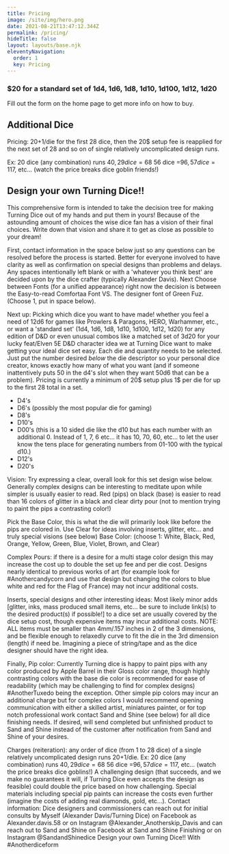 ```yaml
---
title: Pricing
image: /site/img/hero.png
date: 2021-08-21T13:47:12.344Z
permalink: /pricing/
hideTitle: false
layout: layouts/base.njk
eleventyNavigation:
  order: 1
  key: Pricing
---
```

### $﻿20 for a standard set of 1d4, 1d6, 1d8, 1d10, 1d100, 1d12, 1d20

Fill out the form on the home page to get more info on how to buy.

## Additional Dice

Pricing: 20$+1$/die for the first 28 dice, then the 20$ setup fee is reapplied for the next set of 28 and so on of single relatively uncomplicated design runs.

Ex: 20 dice (any combination) runs 40$, 29 dice =68$ 56 dice =96$, 57 dice= 117$, etc... (watch the price breaks dice goblin friends!)

## Design your own Turning Dice!!

This comprehensive form is intended to take the decision tree for making Turning Dice out of my hands and put them in yours! Because of the astounding amount of choices the wise dice fan has a vision of their final choices. Write down that vision and share it to get as close as possible to your dream! 

First, contact information in the space below just so any questions can be resolved before the process is started. Better for everyone involved to have clarity as well as confirmation on special designs than problems and delays. 
Any spaces intentionally left blank or with a 'whatever you think best' are decided upon by the dice crafter (typically Alexander Davis). 
Next Choose between Fonts (for a unified appearance) right now the decision is between the Easy-to-read Comfortaa Font VS. The designer font of Green Fuz. (Choose 1, put in space below).

Next up: Picking which dice you want to have made! whether you feel a need of 12d6 for games like Prowlers & Paragons, HERO, Warhammer, etc., or want a 'standard set' (1d4, 1d6, 1d8, 1d10, 1d100, 1d12, 1d20) for any edition of D&D or even unusual combos like a matched set of 3d20 for your lucky feat/Elven 5E D&D character idea we at Turning Dice want to make getting your ideal dice set easy. Each die and quantity needs to be selected. Just put the number desired *below* the die descriptor so your personal dice creator, knows exactly how many of what you want (and if someone inattentively puts 50 in the d4's slot when they want 50d6 that can be a problem). Pricing is currently a minimum of 20$ setup plus 1$ per die for up to the first 28 total in a set. 

* D4's
* D6's (possibly the most popular die for gaming)
* D8's
* D10's
* D00's (this is a 10 sided die like the d10 but has each number with an additional 0. Instead of 1, 7, 6 etc... it has 10, 70, 60, etc... to let the user know the tens place for generating numbers from 01-100 with the typical d10.)
* D12's
* D20's

Vision: Try expressing a clear, overall look for this set design wise below. Generally complex designs can be interesting to meditate upon while simpler is usually easier to read. Red (pips) on black (base) is easier to read than 16 colors of glitter in a black and clear dirty pour (not to mention trying to paint the pips a contrasting color!)

Pick the Base Color, this is what the die will primarily look like before the pips are colored in. Use Clear for ideas involving inserts, glitter, etc... and truly special visions (see below)
Base Color: (choose 1: White, Black, Red, Orange, Yellow, Green, Blue, Violet, Brown, and Clear) 

Complex Pours: if there is a desire for a multi stage color design this may increase the cost up to double the set up fee and per die cost. Designs nearly identical to previous works of art (for example look for #Anothercandycorn and use that design but changing the colors to blue white and red for the Flag of France) may not incur additional costs.

Inserts, special designs and other interesting ideas: Most likely minor adds \[glitter, inks, mass produced small items, etc... be sure to include link(s) to the desired product(s) if possible!] to a dice set are usually covered by the dice setup cost, though expensive items may incur additional costs. 
NOTE: ALL items must be smaller than 4mm/.157 inches in 2 of the 3 dimensions, and be flexible enough to relaxedly curve to fit the die in the 3rd dimension (length) if need be. Imagining a piece of string/tape and as the dice designer should have the right idea.

Finally, Pip color: Currently Turning dice is happy to paint pips with any color produced by Apple Barrel in their Gloss color range, though highly contrasting colors with the base die color is recommended for ease of readability (which may be challenging to find for complex designs) #AnotherTuxedo being the exception. Other simple pip colors may incur an additional charge but for complex colors I would recommend opening communication with either a skilled artist, miniatures painter, or for top notch professional work contact Sand and Shine (see below) for all dice finishing needs. If desired, will send completed but unfinished product to Sand and Shine instead of the customer after notification from Sand and Shine of your desires. 

Charges (reiteration): any order of dice (from 1 to 28 dice) of a single relatively uncomplicated design runs 20$+1$/die. Ex: 20 dice (any combination) runs 40$, 29 dice =68$ 56 dice =96$, 57 dice= 117$, etc... (watch the price breaks dice goblins!)
A challenging design (that succeeds, and we make no guarantees it will, if Turning Dice even accepts the design as feasible) could double the price based on how challenging. Special materials including special pip paints can increase the costs even further (imagine the costs of adding real diamonds, gold, etc...).
Contact information: Dice designers and commissioners can reach out for initial consults by Myself (Alexander Davis/Turning Dice) on Facebook as Alexander.davis.58 or on Instagram @Alexander_Anotherskip_Davis and can reach out to Sand and Shine on Facebook at Sand and Shine Finishing or on Instagram @SandandShinedice
Design your own Turning Dice!! With #Anotherdiceform